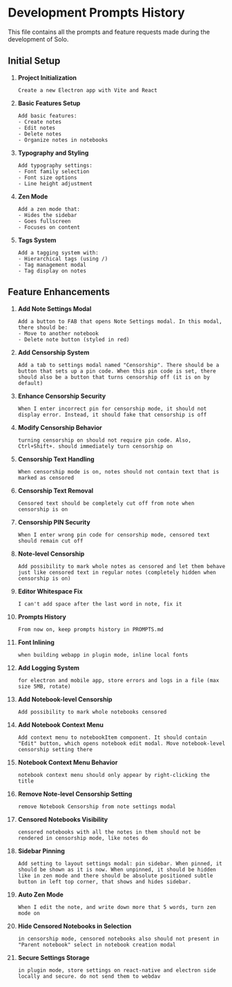 # Development Prompts History

This file contains all the prompts and feature requests made during the development of Solo.

## Initial Setup

1. **Project Initialization**
   ```
   Create a new Electron app with Vite and React
   ```

2. **Basic Features Setup**
   ```
   Add basic features:
   - Create notes
   - Edit notes
   - Delete notes
   - Organize notes in notebooks
   ```

3. **Typography and Styling**
   ```
   Add typography settings:
   - Font family selection
   - Font size options
   - Line height adjustment
   ```

4. **Zen Mode**
   ```
   Add a zen mode that:
   - Hides the sidebar
   - Goes fullscreen
   - Focuses on content
   ```

5. **Tags System**
   ```
   Add a tagging system with:
   - Hierarchical tags (using /)
   - Tag management modal
   - Tag display on notes
   ```

## Feature Enhancements

1. **Add Note Settings Modal**
   ```
   Add a button to FAB that opens Note Settings modal. In this modal, there should be:
   - Move to another notebook
   - Delete note button (styled in red)
   ```

2. **Add Censorship System**
   ```
   Add a tab to settings modal named "Censorship". There should be a button that sets up a pin code. When this pin code is set, there should also be a button that turns censorship off (it is on by default)
   ```

3. **Enhance Censorship Security**
   ```
   When I enter incorrect pin for censorship mode, it should not display error. Instead, it should fake that censorship is off
   ```

4. **Modify Censorship Behavior**
   ```
   turning censorship on should not require pin code. Also, Ctrl+Shift+. should immediately turn censorship on
   ```

5. **Censorship Text Handling**
   ```
   When censorship mode is on, notes should not contain text that is marked as censored
   ```

6. **Censorship Text Removal**
   ```
   Censored text should be completely cut off from note when censorship is on
   ```

7. **Censorship PIN Security**
   ```
   When I enter wrong pin code for censorship mode, censored text should remain cut off
   ```

8. **Note-level Censorship**
   ```
   Add possibility to mark whole notes as censored and let them behave just like censored text in regular notes (completely hidden when censorship is on)
   ```

9. **Editor Whitespace Fix**
   ```
   I can't add space after the last word in note, fix it
   ```

10. **Prompts History**
    ```
    From now on, keep prompts history in PROMPTS.md
    ```

11. **Font Inlining**
    ```
    when building webapp in plugin mode, inline local fonts
    ```

12. **Add Logging System**
    ```
    for electron and mobile app, store errors and logs in a file (max size 5MB, rotate)
    ```

13. **Add Notebook-level Censorship**
    ```
    Add possibility to mark whole notebooks censored
    ```

14. **Add Notebook Context Menu**
    ```
    Add context menu to notebookItem component. It should contain "Edit" button, which opens notebook edit modal. Move notebook-level censorship setting there
    ```

15. **Notebook Context Menu Behavior**
    ```
    notebook context menu should only appear by right-clicking the title
    ```

16. **Remove Note-level Censorship Setting**
    ```
    remove Notebook Censorship from note settings modal
    ```

17. **Censored Notebooks Visibility**
    ```
    censored notebooks with all the notes in them should not be rendered in censorship mode, like notes do
    ```

18. **Sidebar Pinning**
    ```
    Add setting to layout settings modal: pin sidebar. When pinned, it should be shown as it is now. When unpinned, it should be hidden like in zen mode and there should be absolute positioned subtle button in left top corner, that shows and hides sidebar.
    ```

19. **Auto Zen Mode**
    ```
    When I edit the note, and write down more that 5 words, turn zen mode on
    ```

20. **Hide Censored Notebooks in Selection**
    ```
    in censorship mode, censored notebooks also should not present in "Parent notebook" select in notebook creation modal
    ```

21. **Secure Settings Storage**
    ```
    in plugin mode, store settings on react-native and electron side locally and secure. do not send them to webdav
    ```